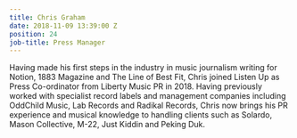 ```yaml
---
title: Chris Graham
date: 2018-11-09 13:39:00 Z
position: 24
job-title: Press Manager
---
```


Having made his first steps in the industry in music journalism writing for Notion, 1883 Magazine and The Line of Best Fit, Chris joined Listen Up as Press Co-ordinator from Liberty Music PR in 2018. Having previously worked with specialist record labels and management companies including OddChild Music, Lab Records and Radikal Records, Chris now brings his PR experience and musical knowledge to handling clients such as Solardo, Mason Collective, M-22, Just Kiddin and Peking Duk.